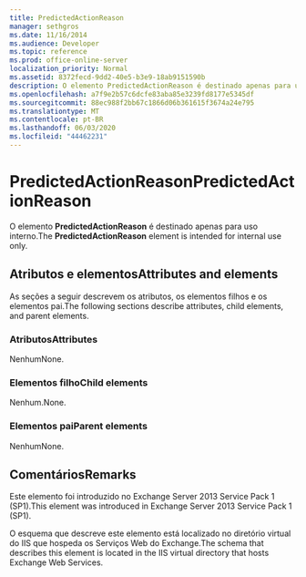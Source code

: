 ```yaml
---
title: PredictedActionReason
manager: sethgros
ms.date: 11/16/2014
ms.audience: Developer
ms.topic: reference
ms.prod: office-online-server
localization_priority: Normal
ms.assetid: 8372fecd-9dd2-40e5-b3e9-18ab9151590b
description: O elemento PredictedActionReason é destinado apenas para uso interno.
ms.openlocfilehash: a7f9e2b57c6dcfe83aba85e3239fd8177e5345df
ms.sourcegitcommit: 88ec988f2bb67c1866d06b361615f3674a24e795
ms.translationtype: MT
ms.contentlocale: pt-BR
ms.lasthandoff: 06/03/2020
ms.locfileid: "44462231"
---
```

# <a name="predictedactionreason"></a><span data-ttu-id="4ec41-103">PredictedActionReason</span><span class="sxs-lookup"><span data-stu-id="4ec41-103">PredictedActionReason</span></span>

<span data-ttu-id="4ec41-104">O elemento **PredictedActionReason** é destinado apenas para uso interno.</span><span class="sxs-lookup"><span data-stu-id="4ec41-104">The **PredictedActionReason** element is intended for internal use only.</span></span> 

## <a name="attributes-and-elements"></a><span data-ttu-id="4ec41-105">Atributos e elementos</span><span class="sxs-lookup"><span data-stu-id="4ec41-105">Attributes and elements</span></span>

<span data-ttu-id="4ec41-106">As seções a seguir descrevem os atributos, os elementos filhos e os elementos pai.</span><span class="sxs-lookup"><span data-stu-id="4ec41-106">The following sections describe attributes, child elements, and parent elements.</span></span>
  
### <a name="attributes"></a><span data-ttu-id="4ec41-107">Atributos</span><span class="sxs-lookup"><span data-stu-id="4ec41-107">Attributes</span></span>

<span data-ttu-id="4ec41-108">Nenhum</span><span class="sxs-lookup"><span data-stu-id="4ec41-108">None.</span></span>
  
### <a name="child-elements"></a><span data-ttu-id="4ec41-109">Elementos filho</span><span class="sxs-lookup"><span data-stu-id="4ec41-109">Child elements</span></span>

<span data-ttu-id="4ec41-110">Nenhum.</span><span class="sxs-lookup"><span data-stu-id="4ec41-110">None.</span></span>
  
### <a name="parent-elements"></a><span data-ttu-id="4ec41-111">Elementos pai</span><span class="sxs-lookup"><span data-stu-id="4ec41-111">Parent elements</span></span>

<span data-ttu-id="4ec41-112">Nenhum</span><span class="sxs-lookup"><span data-stu-id="4ec41-112">None.</span></span>
  
## <a name="remarks"></a><span data-ttu-id="4ec41-113">Comentários</span><span class="sxs-lookup"><span data-stu-id="4ec41-113">Remarks</span></span>

<span data-ttu-id="4ec41-114">Este elemento foi introduzido no Exchange Server 2013 Service Pack 1 (SP1).</span><span class="sxs-lookup"><span data-stu-id="4ec41-114">This element was introduced in Exchange Server 2013 Service Pack 1 (SP1).</span></span>
  
<span data-ttu-id="4ec41-115">O esquema que descreve este elemento está localizado no diretório virtual do IIS que hospeda os Serviços Web do Exchange.</span><span class="sxs-lookup"><span data-stu-id="4ec41-115">The schema that describes this element is located in the IIS virtual directory that hosts Exchange Web Services.</span></span>
  

